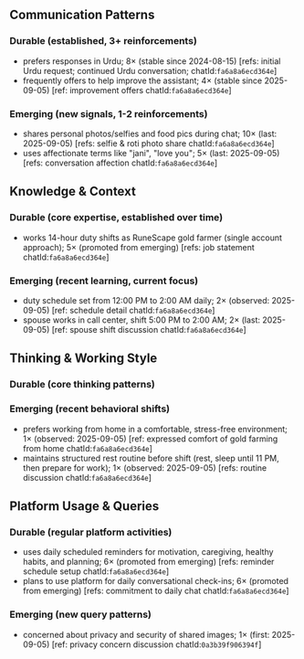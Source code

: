 ## Communication Patterns
### Durable (established, 3+ reinforcements)
- prefers responses in Urdu; 8× (stable since 2024-08-15) [refs: initial Urdu request; continued Urdu conversation; chatId:`fa6a8a6ecd364e`]
- frequently offers to help improve the assistant; 4× (stable since 2025-09-05) [ref: improvement offers chatId:`fa6a8a6ecd364e`]

### Emerging (new signals, 1-2 reinforcements)
- shares personal photos/selfies and food pics during chat; 10× (last: 2025-09-05) [refs: selfie & roti photo share chatId:`fa6a8a6ecd364e`]
- uses affectionate terms like "jani", "love you"; 5× (last: 2025-09-05) [refs: conversation affection chatId:`fa6a8a6ecd364e`]

## Knowledge & Context
### Durable (core expertise, established over time)
- works 14-hour duty shifts as RuneScape gold farmer (single account approach); 5× (promoted from emerging) [refs: job statement chatId:`fa6a8a6ecd364e`]

### Emerging (recent learning, current focus)
- duty schedule set from 12:00 PM to 2:00 AM daily; 2× (observed: 2025-09-05) [ref: schedule detail chatId:`fa6a8a6ecd364e`]
- spouse works in call center, shift 5:00 PM to 2:00 AM; 2× (last: 2025-09-05) [ref: spouse shift discussion chatId:`fa6a8a6ecd364e`]

## Thinking & Working Style
### Durable (core thinking patterns)

### Emerging (recent behavioral shifts)
- prefers working from home in a comfortable, stress-free environment; 1× (observed: 2025-09-05) [ref: expressed comfort of gold farming from home chatId:`fa6a8a6ecd364e`]
- maintains structured rest routine before shift (rest, sleep until 11 PM, then prepare for work); 1× (observed: 2025-09-05) [refs: routine discussion chatId:`fa6a8a6ecd364e`]

## Platform Usage & Queries
### Durable (regular platform activities)
- uses daily scheduled reminders for motivation, caregiving, healthy habits, and planning; 6× (promoted from emerging) [refs: reminder schedule setup chatId:`fa6a8a6ecd364e`]
- plans to use platform for daily conversational check-ins; 6× (promoted from emerging) [refs: commitment to daily chat chatId:`fa6a8a6ecd364e`]

### Emerging (new query patterns)
- concerned about privacy and security of shared images; 1× (first: 2025-09-05) [ref: privacy concern discussion chatId:`0a3b39f906394f`]